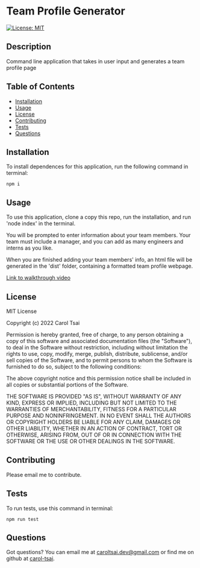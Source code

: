 # Team Profile Generator

  [![License: MIT](https://img.shields.io/badge/License-MIT-yellow.svg)](https://opensource.org/licenses/MIT)

  ## Description
  Command line application that takes in user input and generates a team profile page

  ## Table of Contents
  - [Installation](#installation)
  - [Usage](#usage)
  - [License](#license)
  - [Contributing](#contributing)
  - [Tests](#tests)
  - [Questions](#questions)

  ## Installation
  To install dependences for this application, run the following command in terminal:

    npm i

  ## Usage
  To use this application, clone a copy this repo, run the installation, and run 'node index' in the terminal. 

  You will be prompted to enter information about your team members. Your team must include a manager, and you can add as many engineers and interns as you like.

  When you are finished adding your team members' info, an html file will be generated in the 'dist' folder, containing a formatted team profile webpage.

  [Link to walkthrough video](https://drive.google.com/file/d/11Y3c3nQ5BhxJF-5Zz8mj6jptRlawKGI0/view?usp=sharing)


  ## License
  MIT License

Copyright (c) 2022 Carol Tsai

Permission is hereby granted, free of charge, to any person obtaining a copy
of this software and associated documentation files (the "Software"), to deal
in the Software without restriction, including without limitation the rights
to use, copy, modify, merge, publish, distribute, sublicense, and/or sell
copies of the Software, and to permit persons to whom the Software is
furnished to do so, subject to the following conditions:

The above copyright notice and this permission notice shall be included in all
copies or substantial portions of the Software.

THE SOFTWARE IS PROVIDED "AS IS", WITHOUT WARRANTY OF ANY KIND, EXPRESS OR
IMPLIED, INCLUDING BUT NOT LIMITED TO THE WARRANTIES OF MERCHANTABILITY,
FITNESS FOR A PARTICULAR PURPOSE AND NONINFRINGEMENT. IN NO EVENT SHALL THE
AUTHORS OR COPYRIGHT HOLDERS BE LIABLE FOR ANY CLAIM, DAMAGES OR OTHER
LIABILITY, WHETHER IN AN ACTION OF CONTRACT, TORT OR OTHERWISE, ARISING FROM,
OUT OF OR IN CONNECTION WITH THE SOFTWARE OR THE USE OR OTHER DEALINGS IN THE
SOFTWARE.

  ## Contributing
  Please email me to contribute.

  ## Tests
  To run tests, use this command in terminal:

    npm run test

  ## Questions
  Got questions? You can email me at caroltsai.dev@gmail.com or find me on github at [carol-tsai](https://github.com/carol-tsai).

